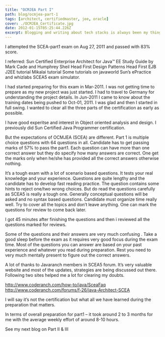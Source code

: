 ```yaml
---
title: "OCMJEA Part I"
path: blog/ocmjea-part-1
tags: [architect, certifiedmaster, jee, oracle]
cover: ./OCMJEA_Certificate.jpg
date: 2012-01-15T05:25:44.226Z
excerpt: Blogging and writing about tech stacks is always been my thing. I will start with one of my most happiest moments of life which is passing Oracle Certified Master, Java EE 5 Enterprise Architect certification(OCMJEA), previously known as Sun Certified Enterprise Architect (SCEA).
---
```


I attempted the SCEA-part1 exam on Aug 27, 2011 and passed with 83% score.

I referred:
Sun Certified Enterprise Architect for Java™ EE Study Guide by Mark Cade and Humphrey Sheil
Head First Design Patterns
Head First EJB
J2EE tutorial
Mikalai tutorial
Some tutorials on javaworld
Sun’s ePractice and whizlabs SCEA5 exam simulator.

I had started preparing for this exam in Mar-2011. I was not getting time to prepare as my new project was just started. I had to travel to Germany for understanding the project details. In Jun-2011 I came to know about the training dates being pushed to Oct-01, 2011. I was glad and then I started in full swing. I wanted to clear all the three parts of the certification as early as possible.

I have good experitse and interest in Object oriented analysis and design. I previously did Sun Certified Java Programmer certification.

But the expectations of OCMJEA (SCEA) are different. Part 1 is multiple choice questions with 64 questions in all. Candidate has to get passing marks of 57% to pass the part1. Each question can have more than one correct answer but they do specify how many answers are correct. One get the marks only when he/she has provided all the correct answers otherwise nothing.

It’s a tough exam with a lot of scenario based questions. It tests your real knowledge and your experience. Questions are quite lengthy and the candidate has to develop fast reading practice. The question contains some hints to reject one/two wrong choices. But do read the questions carefully as SCEA5 is really a tough one. Generally conceptual questions will be asked and no syntax based questions. Candidate must organize time really well. Try to cover all the topics and don’t leave anything. One can mark the questions for review to come back later.

I got 45 minutes after finishing the questions and then i reviewed all the questions marked for reviews.

Some of the questions and their answers are very much confusing . Take a good sleep before the exam as it requires very good focus during the exam time. Most of the questions you can answer are based on your past experience and whatever you read during preparation. Rest you need to very much mentally present to figure out the correct answers.

A lot of thanks to Javaranch members in SCEA5 forum. It’s very valuable website and most of the updates, strategies are being discussed out there. Following two sites helped me a lot for clearing my doubts.

http://www.coderanch.com/how-to/java/SceaFaq
http://www.coderanch.com/forums/f-26/java-Architect-SCEA

I will say it’s not the certification but what all we have learned during the preparation that matters.

In terms of overall preparation for part1 – it took around 2 to 3 months for me with the average weekly effort of around 8-10 hours.

See my next blog on Part II & III
